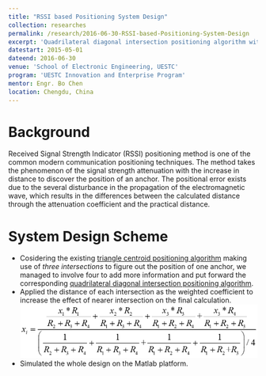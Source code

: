 ```yaml
---
title: "RSSI based Positioning System Design"
collection: researches
permalink: /research/2016-06-30-RSSI-based-Positioning-System-Design
excerpt: 'Quadrilateral diagonal intersection positioning algorithm with the distance weighted preprocessing is proposed to reduce the positional error by 20%.'
datestart: 2015-05-01
dateend: 2016-06-30
venue: 'School of Electronic Engineering, UESTC'
program: 'UESTC Innovation and Enterprise Program'
mentor: Engr. Bo Chen
location: Chengdu, China
---
```


Background
===
Received Signal Strength Indicator (RSSI) positioning method is one of the common modern communication positioning techniques. The method takes the phenomenon of the signal strength attenuation with the increase in distance to discover the position of an anchor. The positional error exists due to the several disturbance in the propagation of the electromagnetic wave, which results in the differences between the calculated distance through the attenuation coefficient and the practical distance.

System Design Scheme
===
* Cosidering the existing [triangle centroid positioning algorithm](/images/rsrch-2016-06-30-1.png) making use of _three intersections_ to figure out the position of one anchor, we managed to involve four to add more information and put forward the corresponding [quadrilateral diagonal intersection positioning algorithm](/images/rsrch-2016-06-30-2.png).
* Applied the distance of each intersection as the weighted coefficient to increase the effect of nearer intersection on the final calculation.
![distance weighted prepocessing](/images/rsrch-2016-06-30-3.png)
* Simulated the whole design on the Matlab platform.

